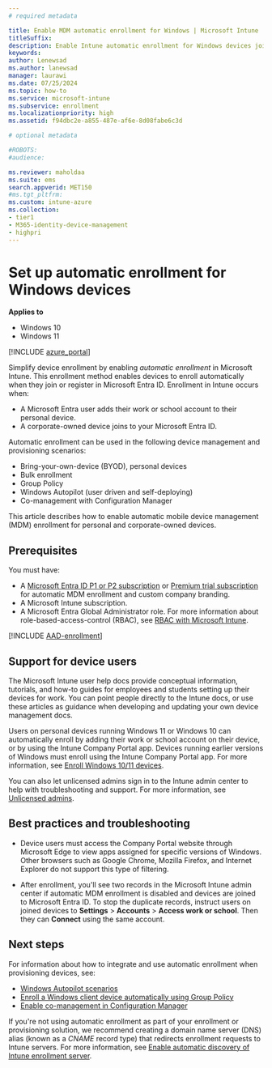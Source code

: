 ```yaml
---
# required metadata

title: Enable MDM automatic enrollment for Windows | Microsoft Intune
titleSuffix:
description: Enable Intune automatic enrollment for Windows devices joining or registering with your Microsoft Entra ID.  
keywords:
author: Lenewsad
ms.author: lanewsad
manager: laurawi
ms.date: 07/25/2024
ms.topic: how-to
ms.service: microsoft-intune
ms.subservice: enrollment
ms.localizationpriority: high
ms.assetid: f94dbc2e-a855-487e-af6e-8d08fabe6c3d

# optional metadata

#ROBOTS:
#audience:

ms.reviewer: maholdaa  
ms.suite: ems
search.appverid: MET150
#ms.tgt_pltfrm:
ms.custom: intune-azure
ms.collection:
- tier1
- M365-identity-device-management
- highpri
---
```


# Set up automatic enrollment for Windows devices  

**Applies to**

- Windows 10
- Windows 11

[!INCLUDE [azure_portal](../includes/azure_portal.md)]

Simplify device enrollment by enabling *automatic enrollment* in Microsoft Intune. This enrollment method enables devices to enroll automatically when they join or register in Microsoft Entra ID. Enrollment in Intune occurs when:  

* A Microsoft Entra user adds their work or school account to their personal device.  
* A corporate-owned device joins to your Microsoft Entra ID.  

Automatic enrollment can be used in the following device management and provisioning scenarios:  

* Bring-your-own-device (BYOD), personal devices   
* Bulk enrollment 
* Group Policy
* Windows Autopilot (user driven and self-deploying)
* Co-management with Configuration Manager    

This article describes how to enable automatic mobile device management (MDM) enrollment for personal and corporate-owned devices.   

## Prerequisites
You must have: 
- A [Microsoft Entra ID P1 or P2 subscription](/azure/active-directory/active-directory-get-started-premium) or [Premium trial subscription](https://go.microsoft.com/fwlink/?LinkID=816845) for automatic MDM enrollment and custom company branding.  
- A Microsoft Intune subscription.  
- A Microsoft Entra Global Administrator role. For more information about role-based-access-control (RBAC), see [RBAC with Microsoft Intune](../fundamentals/role-based-access-control.md).  

[!INCLUDE [AAD-enrollment](../includes/win10-automatic-enrollment-aad.md)]  

## Support for device users  

The Microsoft Intune user help docs provide conceptual information, tutorials, and how-to guides for employees and students setting up their devices for work. You can point people directly to the Intune docs, or use these articles as guidance when developing and updating your own device management docs.  

Users on personal devices running Windows 11 or Windows 10 can automatically enroll by adding their work or school account on their device, or by using the Intune Company Portal app. Devices running earlier versions of Windows must enroll using the Intune Company Portal app.  For more information, see [Enroll Windows 10/11 devices](../user-help/enroll-windows-10-device.md).  

You can also let unlicensed admins sign in to the Intune admin center to help with troubleshooting and support. For more information, see [Unlicensed admins](../fundamentals/unlicensed-admins.md).  

## Best practices and troubleshooting   

* Device users must access the Company Portal website through Microsoft Edge to view apps assigned for specific versions of Windows. Other browsers such as Google Chrome, Mozilla Firefox, and Internet Explorer do not support this type of filtering.  

* After enrollment, you'll see two records in the Microsoft Intune admin center if automatic MDM enrollment is disabled and devices are joined to Microsoft Entra ID. To stop the duplicate records, instruct users on joined devices to **Settings** > **Accounts** > **Access work or school**. Then they can **Connect** using the same account.  

## Next steps  

For information about how to integrate and use automatic enrollment when provisioning devices, see:  

* [Windows Autopilot scenarios](/autopilot/tutorial/autopilot-scenarios)  
* [Enroll a Windows client device automatically using Group Policy](/windows/client-management/mdm/enroll-a-windows-10-device-automatically-using-group-policy)
* [Enable co-management in Configuration Manager](../../configmgr/comanage/how-to-enable.md)  

If you're not using automatic enrollment as part of your enrollment or provisioning solution, we recommend creating a domain name server (DNS) alias (known as a *CNAME* record type) that redirects enrollment requests to Intune servers. For more information, see [Enable automatic discovery of Intune enrollment server](../enrollment/windows-enrollment-create-cname.md).
